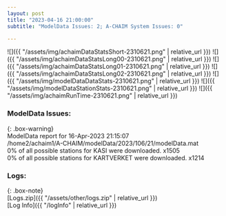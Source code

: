 ```yaml
---
layout: post
title: "2023-04-16 21:00:00"
subtitle: "ModelData Issues: 2; A-CHAIM System Issues: 0"

---
```


![]({{ "/assets/img/achaimDataStatsShort-2310621.png" | relative_url }})
![]({{ "/assets/img/achaimDataStatsLong00-2310621.png" | relative_url }})
![]({{ "/assets/img/achaimDataStatsLong01-2310621.png" | relative_url }})
![]({{ "/assets/img/achaimDataStatsLong02-2310621.png" | relative_url }})
![]({{ "/assets/img/modelDataDataStats-2310621.png" | relative_url }})
![]({{ "/assets/img/modelDataStationStats-2310621.png" | relative_url }})
![]({{ "/assets/img/achaimRunTime-2310621.png" | relative_url }})


### ModelData Issues:  
  
{: .box-warning}  
 ModelData report for 16-Apr-2023 21:15:07   
 /home2/achaim1/A-CHAIM/modelData/2023/106/21/modelData.mat   
 0% of all possible stations for KASI were downloaded. x1505   
 0% of all possible stations for KARTVERKET were downloaded. x1214   
  


### Logs:  
  
{: .box-note}  
[Logs.zip]({{ "/assets/other/logs.zip" | relative_url }})  
[Log Info]({{ "/logInfo" | relative_url }})  
